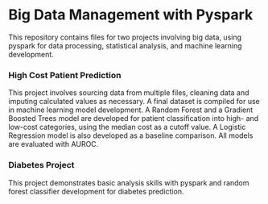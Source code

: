 # Big Data Management with Pyspark

This repository contains files for two projects involving big data, using pyspark for data processing, statistical analysis, and machine learning development. 

### High Cost Patient Prediction
This project involves sourcing data from multiple files, cleaning data and imputing calculated values as necessary. A final dataset is compiled for use in machine learning model development. A Random Forest and a Gradient Boosted Trees model are developed for patient classification into high- and low-cost categories, using the median cost as a cutoff value. A Logistic Regression model is also developed as a baseline comparison. All models are evaluated with AUROC.

### Diabetes Project
This project demonstrates basic analysis skills with pyspark and random forest classifier development for diabetes prediction.
